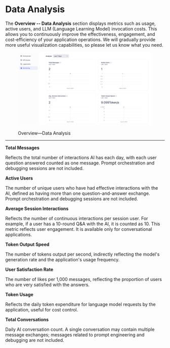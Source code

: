 # Data Analysis

The **Overview -- Data Analysis** section displays metrics such as usage, active users, and LLM (Language Learning Model) invocation costs. This allows you to continuously improve the effectiveness, engagement, and cost-efficiency of your application operations. We will gradually provide more useful visualization capabilities, so please let us know what you need.

<figure><img src="../../../img/overview-data-analysis.png" alt=""><figcaption><p>Overview—Data Analysis</p></figcaption></figure>

***

**Total Messages**

Reflects the total number of interactions AI has each day, with each user question answered counted as one message. Prompt orchestration and debugging sessions are not included.

**Active Users**

The number of unique users who have had effective interactions with the AI, defined as having more than one question-and-answer exchange. Prompt orchestration and debugging sessions are not included.

**Average Session Interactions**

Reflects the number of continuous interactions per session user. For example, if a user has a 10-round Q\&A with the AI, it is counted as 10. This metric reflects user engagement. It is available only for conversational applications.

**Token Output Speed**

The number of tokens output per second, indirectly reflecting the model's generation rate and the application's usage frequency.

**User Satisfaction Rate**

The number of likes per 1,000 messages, reflecting the proportion of users who are very satisfied with the answers.

**Token Usage**

Reflects the daily token expenditure for language model requests by the application, useful for cost control.

**Total Conversations**

Daily AI conversation count. A single conversation may contain multiple message exchanges; messages related to prompt engineering and debugging are not included.
